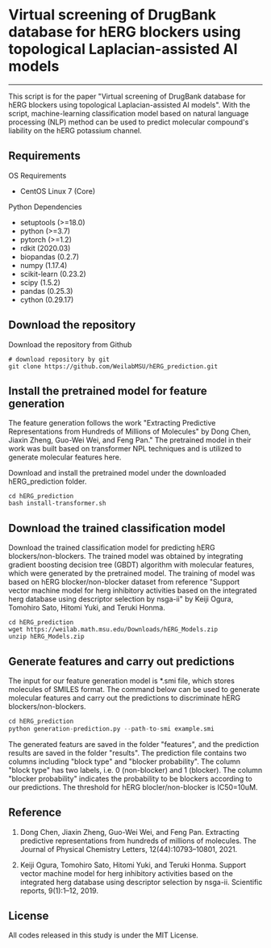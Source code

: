 # Virtual screening of DrugBank database for hERG blockers using topological Laplacian-assisted AI models

---
This script is for the paper "Virtual screening of DrugBank database for hERG blockers using topological Laplacian-assisted AI models". With the script, machine-learning classification model based on natural language processing (NLP) method can be used to predict molecular compound's liability on the hERG potassium channel. 

## Requirements

OS Requirements
- CentOS Linux 7 (Core)

Python Dependencies
- setuptools (>=18.0)
- python (>=3.7)
- pytorch (>=1.2)
- rdkit (2020.03)
- biopandas (0.2.7)
- numpy (1.17.4)
- scikit-learn (0.23.2)
- scipy (1.5.2)
- pandas (0.25.3)
- cython (0.29.17)


## Download the repository
Download the repository from Github
```shell
# download repository by git
git clone https://github.com/WeilabMSU/hERG_prediction.git
```
## Install the pretrained model for feature generation

The feature generation follows the work "Extracting Predictive Representations from Hundreds of Millions of Molecules" by Dong Chen, Jiaxin Zheng, Guo-Wei Wei, and Feng Pan." The pretrained model in their work was built based on transformer NPL techniques and is utilized to generate molecular features here.

Download and install the pretrained model under the downloaded hERG_prediction folder.

```shell
cd hERG_prediction
bash install-transformer.sh
```

## Download the trained classification model

Download the trained classification model for predicting hERG blockers/non-blockers. The trained model was obtained by integrating gradient boosting decision tree (GBDT) algorithm with molecular features, which were generated by the pretrained model. The training of model was based on hERG blocker/non-blocker dataset from reference "Support vector machine model for
herg inhibitory activities based on the integrated herg database using descriptor selection by nsga-ii" by Keiji Ogura, Tomohiro Sato, Hitomi Yuki, and Teruki Honma. 

```shell
cd hERG_prediction
wget https://weilab.math.msu.edu/Downloads/hERG_Models.zip
unzip hERG_Models.zip
```

## Generate features and carry out predictions
The input for our feature generation model is *.smi file, which stores molecules of SMILES format. The command below can be used to generate molecular features and carry out the predictions to discriminate hERG blockers/non-blockers.

```python
cd hERG_prediction
python generation-prediction.py --path-to-smi example.smi
```
The generated featurs are saved in the folder "features", and the prediction results are saved in the folder "results". The prediction file contains two columns including "block type" and "blocker probability". The column "block type" has two labels, i.e. 0 (non-blocker) and 1 (blocker). The column "blocker probability" indicates the probability to be blockers according to our predictions. The threshold for hERG blocler/non-blocker is IC50=10uM.


## Reference

1. Dong Chen, Jiaxin Zheng, Guo-Wei Wei, and Feng Pan. Extracting predictive representations from
hundreds of millions of molecules. The Journal of Physical Chemistry Letters, 12(44):10793–10801, 2021.

2. Keiji Ogura, Tomohiro Sato, Hitomi Yuki, and Teruki Honma. Support vector machine model for
herg inhibitory activities based on the integrated herg database using descriptor selection by nsga-ii.
Scientific reports, 9(1):1–12, 2019.

## License
All codes released in this study is under the MIT License.

